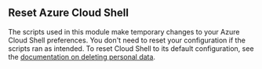 ## Reset Azure Cloud Shell

The scripts used in this module make temporary changes to your Azure Cloud Shell preferences. You don't need to reset your configuration if the scripts ran as intended. To reset Cloud Shell to its default configuration, see the [documentation on deleting personal data](/azure/cloud-shell/troubleshooting#delete?azure-portal=true).
